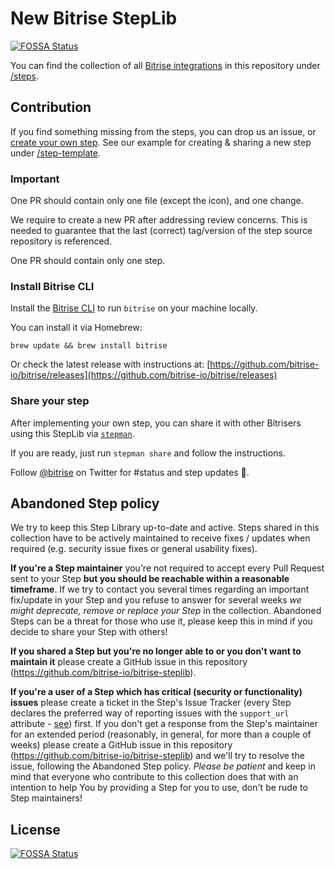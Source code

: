 # New Bitrise StepLib
[![FOSSA Status](https://app.fossa.com/api/projects/git%2Bgithub.com%2Fcodecov%2Fbitrise-steplib.svg?type=shield)](https://app.fossa.com/projects/git%2Bgithub.com%2Fcodecov%2Fbitrise-steplib?ref=badge_shield)


You can find the collection of all [Bitrise integrations](https://www.bitrise.io/integrations) in this repository under [/steps](https://github.com/bitrise-io/bitrise-steplib/tree/master/steps).

## Contribution

If you find something missing from the steps, you can drop us an issue, or [create your own step](http://devcenter.bitrise.io/bitrise-cli/create-your-own-step). See our example for creating & sharing a new step under [/step-template](https://github.com/bitrise-steplib/step-template).

### Important

One PR should contain only one file (except the icon), and one change.

We require to create a new PR after addressing review concerns. This is needed to guarantee that the last (correct) tag/version of the step source repository is referenced.

One PR should contain only one step.

### Install Bitrise CLI

Install the [Bitrise CLI](https://www.bitrise.io/cli) to run `bitrise` on your machine locally.

You can install it via Homebrew:

`brew update && brew install bitrise`

Or check the latest release with instructions at: [https://github.com/bitrise-io/bitrise/releases](https://github.com/bitrise-io/bitrise/releases)

### Share your step

After implementing your own step, you can share it with other Bitrisers using this StepLib via [`stepman`](https://github.com/bitrise-io/stepman).

If you are ready, just run `stepman share` and follow the instructions.

Follow [@bitrise](https://twitter.com/bitrise) on Twitter for #status and step updates 🚀.


## Abandoned Step policy

We try to keep this Step Library up-to-date and active. Steps shared in this collection have to be actively maintained to receive fixes / updates when required (e.g. security issue fixes or general usability fixes).

**If you're a Step maintainer** you're not required to accept every Pull Request sent to your Step **but you should be reachable within a reasonable timeframe**. If we try to contact you several times regarding an important fix/update in your Step and you refuse to answer for several weeks *we might deprecate, remove or replace your Step* in the collection. Abandoned Steps can be a threat for those who use it, please keep this in mind if you decide to share your Step with others!

**If you shared a Step but you're no longer able to or you don't want to maintain it** please create a GitHub issue in this repository (https://github.com/bitrise-io/bitrise-steplib).

**If you're a user of a Step which has critical (security or functionality) issues** please create a ticket in the Step's Issue Tracker (every Step declares the preferred way of reporting issues with the `support_url` attribute - [see](https://github.com/bitrise-io/bitrise-steplib/blob/master/steps/activate-ssh-key/3.1.0/step.yml#L15)) first. If you don't get a response from the Step's maintainer for an extended period (reasonably, in general, for more than a couple of weeks) please create a GitHub issue in this repository (https://github.com/bitrise-io/bitrise-steplib) and we'll try to resolve the issue, following the Abandoned Step policy. *Please be patient* and keep in mind that everyone who contribute to this collection does that with an intention to help You by providing a Step for you to use, don't be rude to Step maintainers!


## License
[![FOSSA Status](https://app.fossa.com/api/projects/git%2Bgithub.com%2Fcodecov%2Fbitrise-steplib.svg?type=large)](https://app.fossa.com/projects/git%2Bgithub.com%2Fcodecov%2Fbitrise-steplib?ref=badge_large)